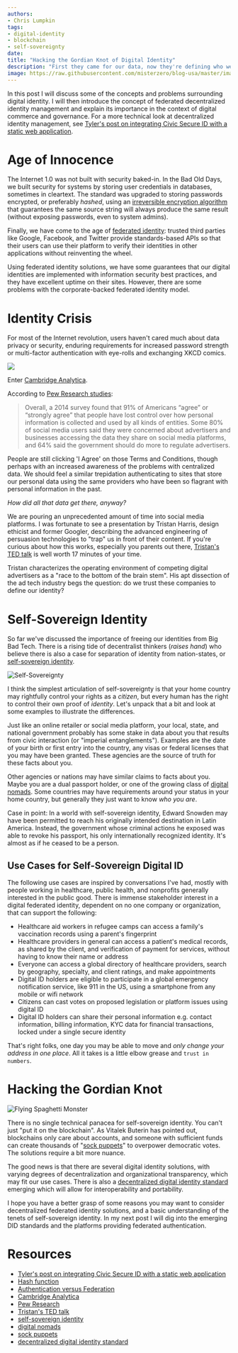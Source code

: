 ```yaml
---
authors:
- Chris Lumpkin
tags:
- digital-identity
- blockchain
- self-sovereignty
date: 
title: "Hacking the Gordian Knot of Digital Identity"
description: "First they came for our data, now they're defining who we are online. Is there an end in sight for our digital identity crisis?"
image: https://raw.githubusercontent.com/misterzero/blog-usa/master/images/2019/03/identity-main.jpg
---
```


In this post I will discuss some of the concepts and problems surrounding digital identity. I will then introduce the concept of federated decentralized identity management and explain its importance in the context of digital commerce and governance. For a more technical look at decentralized identity management, see [Tyler's post on integrating Civic Secure ID with a static web application](https://blog.ippon.tech/integrating-civic-into-a-static-serverless-website-part-1-of-2/).

# Age of Innocence

The Internet 1.0 was not built with security baked-in. In the Bad Old Days, we built security for systems by storing user credentials in databases, sometimes in cleartext. The standard was upgraded to storing passwords encrypted, or preferably _hashed_, using an [irreversible encryption algorithm](https://en.wikipedia.org/wiki/Hash_function) that guarantees the same source string will always produce the same result (without exposing passwords, even to system admins).

Finally, we have come to the age of [federated identity](https://medium.com/@robert.broeckelmann/authentication-vs-federation-vs-sso-9586b06b1380): trusted third parties like Google, Facebook, and Twitter provide standards-based APIs so that their users can use their platform to verify their identities in other applications without reinventing the wheel.

Using federated identity solutions, we have some guarantees that our digital identities are implemented with information security best practices, and they have excellent uptime on their sites. However, there are some problems with the corporate-backed federated identity model.

# Identity Crisis

For most of the Internet revolution, users haven't cared much about data privacy or security, enduring requirements for increased password strength or multi-factor authentication with eye-rolls and exchanging XKCD comics.

![](https://imgs.xkcd.com/comics/password_strength.png)

Enter [Cambridge Analytica](https://en.wikipedia.org/wiki/Cambridge_Analytica).

According to [Pew Research studies](https://www.pewresearch.org/fact-tank/2018/03/27/americans-complicated-feelings-about-social-media-in-an-era-of-privacy-concerns/):

> Overall, a 2014 survey found that 91% of Americans “agree” or “strongly agree” that people have lost control over how personal information is collected and used by all kinds of entities. Some 80% of social media users said they were concerned about advertisers and businesses accessing the data they share on social media platforms, and 64% said the government should do more to regulate advertisers.

People are still clicking 'I Agree' on those Terms and Conditions, though perhaps with an increased awareness of the problems with centralized data. We should feel a similar trepidation authenticating to sites that store our personal data using the same providers who have been so flagrant with personal information in the past.

_How did all that data get there, anyway?_

We are pouring an unprecedented amount of time into social media platforms. I was fortunate to see a presentation by Tristan Harris, design ethicist and former Googler, describing the advanced engineering of persuasion technologies to "trap" us in front of their content. If you're curious about how this works, especially you parents out there, [Tristan's TED talk](https://www.ted.com/talks/tristan_harris_the_manipulative_tricks_tech_companies_use_to_capture_your_attention) is well worth 17 minutes of your time.

Tristan characterizes the operating environment of competing digital advertisers as a "race to the bottom of the brain stem". His apt dissection of the ad tech industry begs the question: do we trust these companies to define our identity?

# Self-Sovereign Identity

So far we've discussed the importance of freeing our identities from Big Bad Tech. There is a rising tide of decentralist thinkers (_raises hand_) who believe there is also a case for separation of identity from nation-states, or [self-sovereign identity](https://bitsonblocks.net/2017/05/17/gentle-introduction-self-sovereign-identity/).

![Self-Sovereignty](https://raw.githubusercontent.com/misterzero/blog-usa/master/images/2019/03/identity-self-sovereignty.jpg)

I think the simplest articulation of self-sovereignty is that your home country may rightfully control your rights as a _citizen_, but every human has the right to control their own proof of _identity_. Let's unpack that a bit and look at some examples to illustrate the differences.

Just like an online retailer or social media platform, your local, state, and national government probably has some stake in data about you that results from civic interaction (or "imperial entanglements"). Examples are the date of your birth or first entry into the country, any visas or federal licenses that you may have been granted. These agencies are the source of truth for these facts about you.

Other agencies or nations may have similar claims to facts about you. Maybe you are a dual passport holder, or one of the growing class of [digital nomads](https://www.reddit.com/r/digitalnomad/). Some countries may have requirements around your status in your home country, but generally they just want to know _who you are_.

Case in point: In a world with self-sovereign identity, Edward Snowden may have been permitted to reach his originally intended destination in Latin America. Instead, the government whose criminal actions he exposed was able to revoke his passport, his only internationally recognized identity. It's almost as if he ceased to be a person.

## Use Cases for Self-Sovereign Digital ID

The following use cases are inspired by conversations I've had, mostly with people working in healthcare, public health, and nonprofits generally interested in the public good. There is immense stakeholder interest in a digital federated identity, dependent on no one company or organization, that can support the following:

 * Healthcare aid workers in refugee camps can access a family's vaccination records using a parent's fingerprint
 * Healthcare providers in general can access a patient's medical records, as shared by the client, and verification of payment for services, without having to know their name or address
 * Everyone can access a global directory of healthcare providers, search by geography, specialty, and client ratings, and make appointments
 * Digital ID holders are eligible to participate in a global emergency notification service, like 911 in the US, using a smartphone from any mobile or wifi network
 * Citizens can cast votes on proposed legislation or platform issues using digital ID
 * Digital ID holders can share their personal information e.g. contact information, billing information, KYC data for financial transactions, locked under a single secure identity

That's right folks, one day you may be able to move and _only change your address in one place_. All it takes is a little elbow grease and `trust in numbers`.

# Hacking the Gordian Knot

![Flying Spaghetti Monster](https://raw.githubusercontent.com/misterzero/blog-usa/master/images/2019/03/identity-spaghetti-monster.jpg)

There is no single technical panacea for self-sovereign identity. You can't just "put it on the blockchain". As Vitalek Buterin has pointed out, blockchains only care about accounts, and someone with sufficient funds can create thousands of "[sock puppets](https://www.coindesk.com/understanding-the-radicalxchange-movement-and-its-cypherpunk-appeal)" to overpower democratic votes. The solutions require a bit more nuance.

The good news is that there are several digital identity solutions, with varying degrees of decentralization and organizational transparency, which may fit our use cases. There is also a [decentralized digital identity standard](http://identity.foundation/) emerging which will allow for interoperability and portability.

I hope you have a better grasp of some reasons you may want to consider decentralized federated identity solutions, and a basic understanding of the tenets of self-sovereign identity. In my next post I will dig into the emerging DID standards and the platforms providing federated authentication.

# Resources

 * [Tyler's post on integrating Civic Secure ID with a static web application](https://blog.ippon.tech/integrating-civic-into-a-static-serverless-website-part-1-of-2/)
 * [Hash function](https://en.wikipedia.org/wiki/Hash_function)
 * [Authentication versus Federation](https://medium.com/@robert.broeckelmann/authentication-vs-federation-vs-sso-9586b06b1380)
 * [Cambridge Analytica](https://en.wikipedia.org/wiki/Cambridge_Analytica)
 * [Pew Research](https://www.pewresearch.org/fact-tank/2018/03/27/americans-complicated-feelings-about-social-media-in-an-era-of-privacy-concerns/)
 * [Tristan's TED talk](https://www.ted.com/talks/tristan_harris_the_manipulative_tricks_tech_companies_use_to_capture_your_attention)
 * [self-sovereign identity](https://bitsonblocks.net/2017/05/17/gentle-introduction-self-sovereign-identity/)
 * [digital nomads](https://www.reddit.com/r/digitalnomad/)
 * [sock puppets](https://www.coindesk.com/understanding-the-radicalxchange-movement-and-its-cypherpunk-appeal)
 * [decentralized digital identity standard](http://identity.foundation/)
